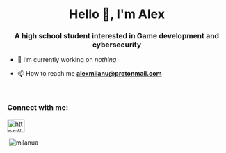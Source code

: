 <h1 align="center">Hello 👋, I'm Alex</h1>
<h3 align="center">A high school student interested in Game development and cybersecurity</h3>

- 🔭 I’m currently working on *nothing*

- 📫 How to reach me **alexmilanu@protonmail.com**
<br>
<h3 align="left">Connect with me:</h3>
<p align="left">
<a href="https://www.linkedin.com/in/alex-milan%c5%af/" target="blank"><img align="center" src="https://raw.githubusercontent.com/rahuldkjain/github-profile-readme-generator/master/src/images/icons/Social/linked-in-alt.svg" alt="https://www.linkedin.com/in/alex-milan%c5%af/" height="30" width="40" /></a>
</p>

<p>&nbsp;<img align="center" src="https://github-readme-stats.vercel.app/api?username=milanua&show_icons=true&locale=en" alt="milanua" /></p>
<!--
**MilanuA/MilanuA** is a ✨ _special_ ✨ repository because its `README.md` (this file) appears on your GitHub profile.

Here are some ideas to get you started:

- 🔭 I’m currently working on ...
- 🌱 I’m currently learning ...
- 👯 I’m looking to collaborate on ...
- 🤔 I’m looking for help with ...
- 💬 Ask me about ...
- 📫 How to reach me: ...
- 😄 Pronouns: ...
- ⚡ Fun fact: ...
-->
